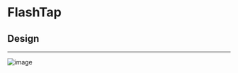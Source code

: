 # FlashTap
 
 ## Design
 ---
![image](https://user-images.githubusercontent.com/77421835/190907091-0bc67b35-09c7-4fdb-bbf8-f57973021491.png)

